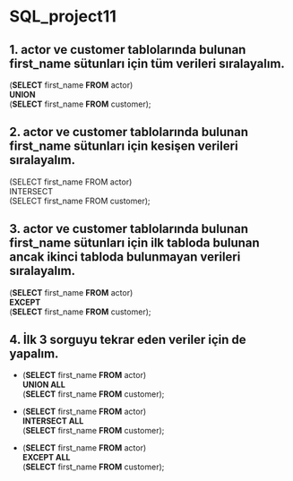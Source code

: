 # SQL_project11

## 1. actor ve customer tablolarında bulunan first_name sütunları için tüm verileri sıralayalım.  

(**SELECT** first_name **FROM** actor)  
**UNION**  
(**SELECT** first_name **FROM** customer);  

## 2. actor ve customer tablolarında bulunan first_name sütunları için kesişen verileri sıralayalım.  

(SELECT first_name FROM actor)  
INTERSECT  
(SELECT first_name FROM customer);  

## 3. actor ve customer tablolarında bulunan first_name sütunları için ilk tabloda bulunan ancak ikinci tabloda bulunmayan verileri sıralayalım.  

(**SELECT** first_name **FROM** actor)  
**EXCEPT**  
(**SELECT** first_name **FROM** customer);  

## 4. İlk 3 sorguyu tekrar eden veriler için de yapalım.  

- (**SELECT** first_name **FROM** actor)  
**UNION ALL**  
(**SELECT** first_name **FROM** customer); 

- (**SELECT** first_name **FROM** actor)  
**INTERSECT ALL**  
(**SELECT** first_name **FROM** customer); 

- (**SELECT** first_name **FROM** actor)  
**EXCEPT ALL**  
(**SELECT** first_name **FROM** customer);  
